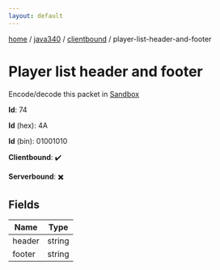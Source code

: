 ```yaml
---
layout: default
---
```


[home](/)  /  [java340](/protocol/java340)  /  [clientbound](/protocol/java340/clientbound)  /  player-list-header-and-footer

# Player list header and footer

Encode/decode this packet in [Sandbox](../../../sandbox/java340#Clientbound.PlayerListHeaderAndFooter)

**Id**: 74

**Id** (hex): 4A

**Id** (bin): 01001010

**Clientbound**: ✔️

**Serverbound**: ✖️

## Fields

Name | Type
---|---
header | string
footer | string
